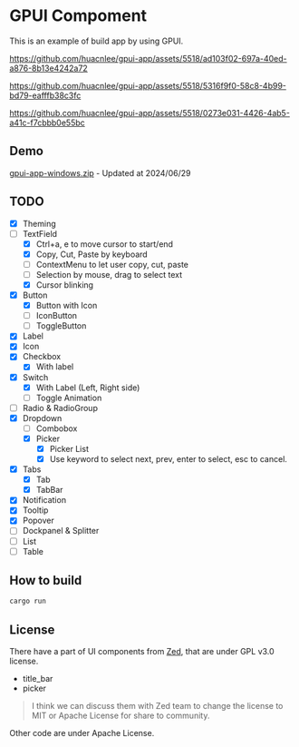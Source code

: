 # GPUI Compoment

This is an example of build app by using GPUI.

<https://github.com/huacnlee/gpui-app/assets/5518/ad103f02-697a-40ed-a876-8b13e4242a72>

<https://github.com/huacnlee/gpui-app/assets/5518/5316f9f0-58c8-4b99-bd79-eafffb38c3fc>

<https://github.com/huacnlee/gpui-app/assets/5518/0273e031-4426-4ab5-a41c-f7cbbb0e55bc>

## Demo

[gpui-app-windows.zip](https://github.com/user-attachments/files/16039599/main-app.zip) - Updated at 2024/06/29

## TODO

- [x] Theming
- [ ] TextField
  - [x] Ctrl+a, e to move cursor to start/end
  - [x] Copy, Cut, Paste by keyboard
  - [ ] ContextMenu to let user copy, cut, paste
  - [ ] Selection by mouse, drag to select text
  - [x] Cursor blinking
- [x] Button
  - [x] Button with Icon
  - [ ] IconButton
  - [ ] ToggleButton
- [x] Label
- [x] Icon
- [x] Checkbox
  - [x] With label
- [x] Switch
  - [x] With Label (Left, Right side)
  - [ ] Toggle Animation
- [ ] Radio & RadioGroup
- [x] Dropdown
  - [ ] Combobox
  - [x] Picker
    - [x] Picker List
    - [x] Use keyword to select next, prev, enter to select, esc to cancel.
- [x] Tabs
  - [x] Tab
  - [x] TabBar
- [x] Notification
- [x] Tooltip
- [x] Popover
- [ ] Dockpanel & Splitter
- [ ] List
- [ ] Table

## How to build

```bash
cargo run
```

## License

There have a part of UI components from [Zed](https://github.com/zed-industries/zed/tree/main/crates/ui), that are under GPL v3.0 license.

- title_bar
- picker

> I think we can discuss them with Zed team to change the license to MIT or Apache License for share to community.

Other code are under Apache License.
